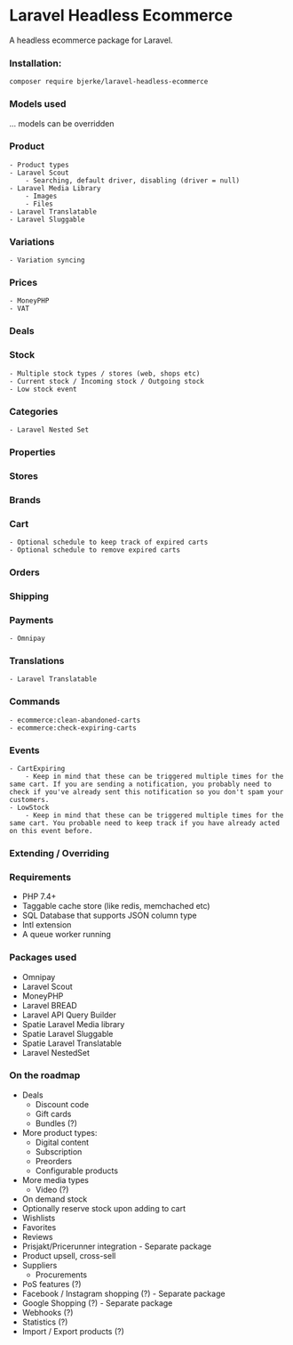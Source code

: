 # Laravel Headless Ecommerce

A headless ecommerce package for Laravel.

### Installation:

```shell script
composer require bjerke/laravel-headless-ecommerce
```

### Models used
... models can be overridden

### Product
    - Product types
    - Laravel Scout
        - Searching, default driver, disabling (driver = null)
    - Laravel Media Library
        - Images
        - Files
    - Laravel Translatable
    - Laravel Sluggable

### Variations
    - Variation syncing

### Prices
    - MoneyPHP
    - VAT

### Deals

### Stock
    - Multiple stock types / stores (web, shops etc)
    - Current stock / Incoming stock / Outgoing stock
    - Low stock event

### Categories
    - Laravel Nested Set

### Properties

### Stores

### Brands

### Cart
    - Optional schedule to keep track of expired carts
    - Optional schedule to remove expired carts

### Orders

### Shipping

### Payments
    - Omnipay

### Translations
    - Laravel Translatable

### Commands
    - ecommerce:clean-abandoned-carts
    - ecommerce:check-expiring-carts

### Events
    - CartExpiring
        - Keep in mind that these can be triggered multiple times for the same cart. If you are sending a notification, you probably need to check if you've already sent this notification so you don't spam your customers.
    - LowStock
        - Keep in mind that these can be triggered multiple times for the same cart. You probable need to keep track if you have already acted on this event before.

### Extending / Overriding

### Requirements
- PHP 7.4+
- Taggable cache store (like redis, memchached etc)
- SQL Database that supports JSON column type
- Intl extension
- A queue worker running

### Packages used
- Omnipay
- Laravel Scout
- MoneyPHP
- Laravel BREAD
- Laravel API Query Builder
- Spatie Laravel Media library
- Spatie Laravel Sluggable
- Spatie Laravel Translatable
- Laravel NestedSet

### On the roadmap
- Deals
    - Discount code
    - Gift cards
    - Bundles (?)
- More product types:
    - Digital content
    - Subscription
    - Preorders
    - Configurable products
- More media types
    - Video (?)
- On demand stock
- Optionally reserve stock upon adding to cart
- Wishlists
- Favorites
- Reviews
- Prisjakt/Pricerunner integration - Separate package
- Product upsell, cross-sell
- Suppliers
    - Procurements
- PoS features (?)
- Facebook / Instagram shopping (?) - Separate package
- Google Shopping (?) - Separate package
- Webhooks (?)
- Statistics (?)
- Import / Export products (?)
